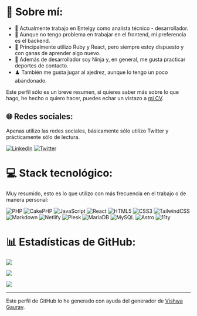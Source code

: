 # 💫 Sobre mí:

- 🔭 Actualmente trabajo en Entelgy como analista técnico - desarrollador.
- 👯 Aunque no tengo problema en trabajar en el frontend, mi preferencia es el backend.
- 🌱 Principalmente utilizo Ruby y React, pero siempre estoy dispuesto y con ganas de aprender algo nuevo.
- 🥷 Además de desarrollador soy Ninja y, en general, me gusta practicar deportes de contacto.
- ♟️ También me gusta jugar al ajedrez, aunque lo tengo un poco abandonado.

Este perfil sólo es un breve resumen, si quieres saber más sobre lo que hago, he hecho o quiero hacer, puedes echar un vistazo a [mi CV](https://angelguerra.me/cv/).

## 🌐 Redes sociales:

Apenas utilizo las redes sociales, básicamente sólo utilizo Twitter y prácticamente sólo de lectura.

[![LinkedIn](https://img.shields.io/badge/LinkedIn-0077B5.svg?style=for-the-badge&logo=linkedin&logoColor=white)](https://linkedin.com/in/angel-guerra-revilla)
[![Twitter](https://img.shields.io/badge/Twitter-1DA1F2.svg?style=for-the-badge&logo=Twitter&logoColor=white)](https://twitter.com/angellguerra)

# 💻 Stack tecnológico:

Muy resumido, esto es lo que utilizo con más frecuencia en el trabajo o de manera personal:

![PHP](https://img.shields.io/badge/php-777BB4.svg?style=for-the-badge&logo=php&logoColor=white)
![CakePHP](https://img.shields.io/badge/cakePHP-D33C44.svg?style=for-the-badge&logo=cakephp&logoColor=white)
![JavaScript](https://img.shields.io/badge/javascript-323330.svg?style=for-the-badge&logo=javascript&logoColor=F7DF1E)
![React](https://img.shields.io/badge/react-20232a.svg?style=for-the-badge&logo=react&logoColor=61DAFB)
![HTML5](https://img.shields.io/badge/html5-E34F26.svg?style=for-the-badge&logo=html5&logoColor=white)
![CSS3](https://img.shields.io/badge/css3-1572B6.svg?style=for-the-badge&logo=css3&logoColor=white)
![TailwindCSS](https://img.shields.io/badge/tailwindcss-38B2AC.svg?style=for-the-badge&logo=tailwind-css&logoColor=white)
![Markdown](https://img.shields.io/badge/markdown-000000.svg?style=for-the-badge&logo=markdown&logoColor=white)
![Netlify](https://img.shields.io/badge/netlify-000000.svg?style=for-the-badge&logo=netlify&logoColor=#00C7B7)
![Plesk](https://img.shields.io/badge/plesk-384859.svg?style=for-the-badge&logo=plesk&logoColor=white)
![MariaDB](https://img.shields.io/badge/MariaDB-003545?style=for-the-badge&logo=mariadb&logoColor=white)
![MySQL](https://img.shields.io/badge/mysql-00f.svg?style=for-the-badge&logo=mysql&logoColor=white)
![Astro](https://img.shields.io/badge/Astro-7C3AED?style=for-the-badge&logo=astro&logoColor=white)
![11ty](https://img.shields.io/badge/11ty-222222?style=for-the-badge&logo=eleventy&logoColor=white)

# 📊 Estadísticas de GitHub:

![](https://github-readme-stats.vercel.app/api?username=AngelGuerra&theme=dark&hide_border=false&include_all_commits=true&count_private=true)

![](https://github-readme-streak-stats.herokuapp.com/?user=AngelGuerra&theme=dark&hide_border=false)

![](https://github-readme-stats.vercel.app/api/top-langs/?username=AngelGuerra&theme=dark&hide_border=false&include_all_commits=true&count_private=true&layout=compact)

---

Este perfil de GitHub lo he generado con ayuda del generador de [Vishwa Gaurav](https://gprm.itsvg.in/).
